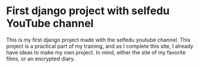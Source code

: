 # First django project with selfedu YouTube channel

This is my first django project made with the selfedu youtube channel. This project is a practical part of my training, and as I complete this site, I already have ideas to make my own project. In mind, either the site of my favorite films, or an encrypted diary.
